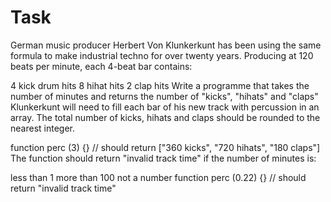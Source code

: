 <h1 align="centre">Task</h1>

German music producer Herbert Von Klunkerkunt has been using the same formula to make industrial techno for over twenty years. Producing at 120 beats per minute, each 4-beat bar contains:

4 kick drum hits
8 hihat hits
2 clap hits
Write a programme that takes the number of minutes and returns the number of "kicks", "hihats" and "claps" Klunkerkunt will need to fill each bar of his new track with percussion in an array. The total number of kicks, hihats and claps should be rounded to the nearest integer.

function perc (3) {}
// should return ["360 kicks", "720 hihats", "180 claps"]
The function should return "invalid track time" if the number of minutes is:

less than 1
more than 100
not a number
function perc (0.22) {}
// should return "invalid track time"
